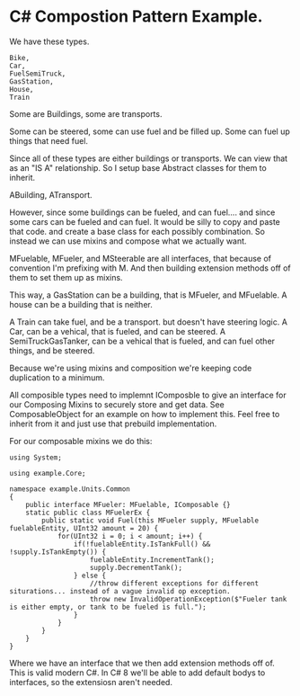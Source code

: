 # C# Compostion Pattern Example.

We have these types.

    Bike,
    Car,
    FuelSemiTruck,
    GasStation,
    House,
    Train

Some are Buildings, some are transports.

Some can be steered, some can use fuel and be filled up. Some can fuel up things that need fuel.

Since all of these types are either buildings or transports. We can view that as an "IS A" relationship. So I setup base Abstract classes for them to inherit.

ABuilding, ATransport.

However, since some buildings can be fueled, and can fuel.... and since some cars can be fueled and can fuel. It would be silly to copy and paste that code. and create a base class for each possibly combination.
So instead we can use mixins and compose what we actually want.

MFuelable, MFueler, and MSteerable are all interfaces, that because of convention I'm prefixing with M. And then building extension methods off of them to set them up as mixins.

This way, a GasStation can be a building, that is MFueler, and MFuelable.
A house can be a building that is neither.

A Train can take fuel, and be a transport. but doesn't have steering logic.
A Car, can be a vehical, that is fueled, and can be steered.
A SemiTruckGasTanker, can be a vehical that is fueled, and can fuel other things, and be steered.

Because we're using mixins and composition we're keeping code duplication to a minimum.

All composible types need to implemnt IComposble to give an interface for our Composing Mixins to securely store and get data.
See ComposableObject for an example on how to implement this. Feel free to inherit from it and just use that prebuild implementation.

For our composable mixins we do this:

```
using System;

using example.Core;

namespace example.Units.Common
{
    public interface MFueler: MFuelable, IComposable {}
    static public class MFuelerEx {
        public static void Fuel(this MFueler supply, MFuelable fuelableEntity, UInt32 amount = 20) {
            for(UInt32 i = 0; i < amount; i++) {
                if(!fuelableEntity.IsTankFull() && !supply.IsTankEmpty()) {
                    fuelableEntity.IncrementTank();
                    supply.DecrementTank();
                } else {
                    //throw different exceptions for different siturations... instead of a vague invalid op exception.
                    throw new InvalidOperationException($"Fueler tank is either empty, or tank to be fueled is full.");
                }
            }
        }
    }
}
```

Where we have an interface that we then add extension methods off of. This is valid modern C#. In C# 8 we'll be able to add default bodys to interfaces, so the extensiosn aren't needed.
